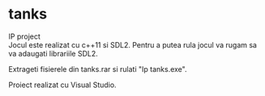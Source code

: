 # tanks
IP project	
Jocul este realizat cu c++11 si SDL2. Pentru a putea rula jocul va rugam sa va adaugati librariile SDL2.

Extrageti fisierele din tanks.rar si rulati "Ip tanks.exe". 

Proiect realizat cu Visual Studio.
